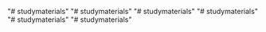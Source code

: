 "# studymaterials" 
"# studymaterials" 
"# studymaterials" 
"# studymaterials" 
"# studymaterials" 
"# studymaterials" 
